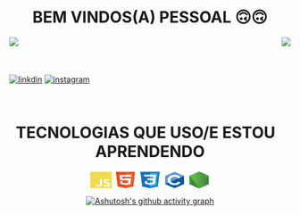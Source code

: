 <h1 align="center">BEM VINDOS(A) PESSOAL 🙃🙃</h1>
<div>
  
  <img  height="120em" src="https://github-readme-stats.vercel.app/api?username=matheusaaguirra&show_icons=true&theme=jolly&include_all_commits=true&count_private=true"/>
  <img align="right" height="160em" src="https://github-readme-stats.vercel.app/api/top-langs/?username=matheusaaguirra&theme=jolly&show_icons=true&hide_border=false&layout=compact"/>
</div>
<br>
<br>

[![linkdin](https://img.shields.io/badge/LinkedIn-0077B5?style=for-the-badge&logo=linkedin&logoColor=white)](https://www.linkedin.com/in/matheus-aguirra/)
[![instagram](https://img.shields.io/badge/Instagram-E4405F?style=for-the-badge&logo=instagram&logoColor=white)](https://www.instagram.com/matheus.aguirra/)

<div  align="center"> 
  <div style="display: inline_block"><br>
    <img align="left" height="250">
    <h1 align="center">TECNOLOGIAS QUE USO/E ESTOU APRENDENDO</h1>
    <img align="center" height="30" width="40" alt="js-icon"  src="https://raw.githubusercontent.com/devicons/devicon/master/icons/javascript/javascript-plain.svg">
    <img align="center" height="30" width="40" alt="html-icon" src="https://raw.githubusercontent.com/devicons/devicon/master/icons/html5/html5-original.svg">
    <img align="center" height="30" width="40" alt="css-icon" src="https://raw.githubusercontent.com/devicons/devicon/master/icons/css3/css3-original.svg">
    <img align="center" height="30" width="40" alt="c-icon" src="https://raw.githubusercontent.com/devicons/devicon/master/icons/c/c-original.svg">
    <img align="center" height="30" width="40" alt="nodejs-icon" src="https://raw.githubusercontent.com/devicons/devicon/master/icons/nodejs/nodejs-original.svg">
    
   </div>
   
[![Ashutosh's github activity graph](https://github-readme-activity-graph.vercel.app/graph?username=matheusaaguirra&bg_color=230449&color=ff0fef&line=9e4c98&point=d91aff&area=true&hide_border=true)](https://github.com/ashutosh00710/github-readme-activity-graph)
